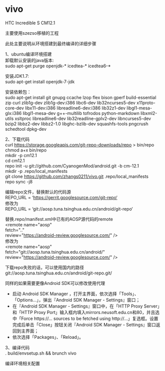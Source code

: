 # vivo
HTC Incredible S CM12.1

主要使用szezso移植的工程

此处主要说明从环境搭建到最终编译的详细步骤

1、ubuntu编译环境搭建<br>
卸载默认安装的java版本:<br>
sudo apt-get purge openjdk-\* icedtea-\* icedtea6-\*

安装JDK1.7:<br>
sudo apt-get install openjdk-7-jdk

安装依赖包：<br>
sudo apt-get install git gnupg ccache lzop flex bison gperf build-essential zip curl zlib1g-dev zlib1g-dev:i386 libc6-dev lib32ncurses5-dev x11proto-core-dev libx11-dev:i386 libreadline6-dev:i386 lib32z1-dev libgl1-mesa-glx:i386 libgl1-mesa-dev g++-multilib  tofrodos python-markdown libxml2-utils xsltproc libreadline6-dev lib32readline-gplv2-dev libncurses5-dev bzip2 libbz2-dev libbz2-1.0 libghc-bzlib-dev squashfs-tools pngcrush schedtool dpkg-dev

2、下载代码<br>
curl https://storage.googleapis.com/git-repo-downloads/repo > bin/repo<br>
chmod a+x bin/repo<br>
mkdir -p cm12.1<br>
cd cm12.1<br>
repo init -u git://github.com/CyanogenMod/android.git -b cm-12.1<br>
mkdir -p .repo/local_manifests<br>
git clone https://github.com/zhangs0211/vivo.git .repo/local_manifests<br>
repo sync -j8<br>


编辑repo文件，替换默认的代码源<br>
REPO_URL = ‘https://gerrit.googlesource.com/git-repo‘<br>
修改为<br>
REPO_URL = ‘git://aosp.tuna.tsinghua.edu.cn/android/git-repo‘<br>

替换.repo/manifest.xml中已有的AOSP源代码的remote<br>
<remote name="aosp" <br>
fetch=".." <br>
review="https://android-review.googlesource.com/" /><br>
修改为<br>
<remote name="aosp" <br>
fetch="git://aosp.tuna.tsinghua.edu.cn/android/" <br>
review="https://android-review.googlesource.com/" /><br>

下载repo失败的话，可以使用国内的路径<br>
git://aosp.tuna.tsinghua.edu.cn/android/git-repo.git/

同样的如果需要更像Android SDK可以修改使用代理<br>
- 启动 Android SDK Manager ，打开主界面，依次选择「Tools」、「Options...」，弹出『Android SDK Manager - Settings』窗口；
- 在『Android SDK Manager - Settings』窗口中，在「HTTP Proxy Server」和「HTTP Proxy Port」输入框内填入mirrors.neusoft.edu.cn和80，并且选中「Force https://... sources to be fetched using http://...」复选框。设置完成后单击「Close」按钮关闭『Android SDK Manager - Settings』窗口返回到主界面；
- 依次选择「Packages」、「Reload」。

3、编译代码<br>
. build/envsetup.sh && brunch vivo



编译环境相关配置<br>

<html>
    <title>#!/bin/bash
    export PATH=/cyanogenmod/bin:$PATH
    export PATH=/cyanogenmod/android-sdk/platform-tools:$PATH
    export PATH=/usr/local/bin:$PATH
    export LC_CTYPE=C
    export LANG=C
    export USE_CCACHE=1
    export CCACHE_DIR=/cyanogenmod/.ccache
</html>

设置ccache大小
prebuilts/misc/linux x86/ccache/ccache -M 20G
使用下面命令可以观察ccache使用情况
watch -n1 -d prebuilts/misc/linux-x86/ccache/ccache -s


4、编译过程中会遇到部分错误，解决方法如下
下载patch文件
git clone https://github.com/zhangs0211/htc_vivo_patch.git
注：由于repo无法直接使用补丁文件，此处需要使用git回复patch，或是手动修改





